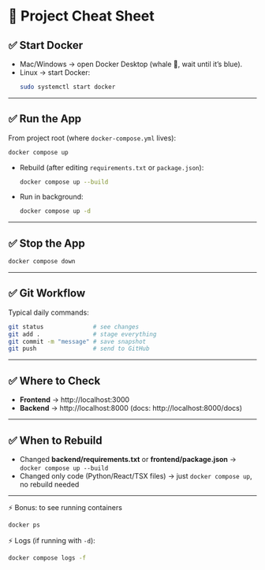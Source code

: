 # 🚀 Project Cheat Sheet

## ✅ Start Docker
- Mac/Windows → open Docker Desktop (whale 🐳, wait until it’s blue).  
- Linux → start Docker:
  ```bash
  sudo systemctl start docker
  ```

---

## ✅ Run the App
From project root (where `docker-compose.yml` lives):  

```bash
docker compose up
```

- Rebuild (after editing `requirements.txt` or `package.json`):
  ```bash
  docker compose up --build
  ```
- Run in background:
  ```bash
  docker compose up -d
  ```

---

## ✅ Stop the App
```bash
docker compose down
```

---

## ✅ Git Workflow
Typical daily commands:  
```bash
git status              # see changes
git add .               # stage everything
git commit -m "message" # save snapshot
git push                # send to GitHub
```

---

## ✅ Where to Check
- **Frontend** → http://localhost:3000  
- **Backend** → http://localhost:8000 (docs: http://localhost:8000/docs)

---

## ✅ When to Rebuild
- Changed **backend/requirements.txt** or **frontend/package.json** → `docker compose up --build`  
- Changed only code (Python/React/TSX files) → just `docker compose up`, no rebuild needed  

---

⚡ Bonus: to see running containers
```bash
docker ps
```

⚡ Logs (if running with `-d`):
```bash
docker compose logs -f
```
